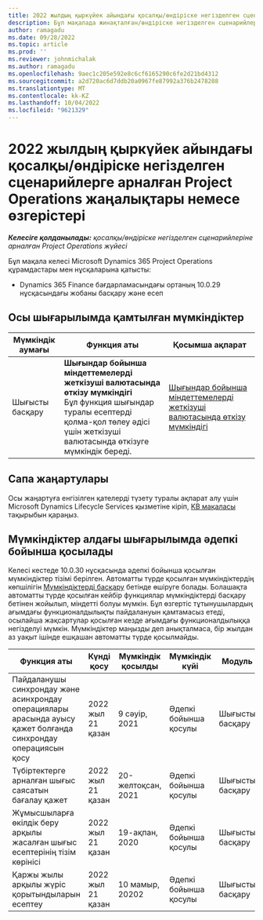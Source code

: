 ```yaml
---
title: 2022 жылдың қыркүйек айындағы қосалқы/өндіріске негізделген сценарийлерге арналған Project Operations жаңалықтары немесе өзгерістері
description: Бұл мақалада жинақталған/өндіріске негізделген сценарийлерге арналған Microsoft Dynamics 365 Project Operations бағдарламасының 2022 жылдың қыркүйек айындағы шығарылымындағы қолжетімді сапалы жаңартулар туралы ақпарат берілген.
author: ramagadu
ms.date: 09/28/2022
ms.topic: article
ms.prod: ''
ms.reviewer: johnmichalak
ms.author: ramagadu
ms.openlocfilehash: 9aec1c205e592e8c6cf6165290c6fe2d21bd4312
ms.sourcegitcommit: a2d720ac6d7ddb20a0967fe87992a376b2478208
ms.translationtype: MT
ms.contentlocale: kk-KZ
ms.lasthandoff: 10/04/2022
ms.locfileid: "9621329"
---
```

# <a name="whats-new-or-changed-in-project-operations-september-2022-for-stockedproduction-based-scenarios"></a>2022 жылдың қыркүйек айындағы қосалқы/өндіріске негізделген сценарийлерге арналған Project Operations жаңалықтары немесе өзгерістері

_**Келесіге қолданылады:** қосалқы/өндіріске негізделген сценарийлеріне арналған Project Operations жүйесі_

Бұл мақала келесі Microsoft Dynamics 365 Project Operations құрамдастары мен нұсқаларына қатысты:

- Dynamics 365 Finance бағдарламасындағы ортаның 10.0.29 нұсқасындағы жобаны басқару және есеп

## <a name="features-included-in-this-release"></a>Осы шығарылымда қамтылған мүмкіндіктер

| Мүмкіндік аумағы | Функция аты | Қосымша ақпарат |
| --- | --- | --- |
| Шығысты басқару | **Шығындар бойынша міндеттемелерді жеткізуші валютасында өткізу мүмкіндігі**<br>Бұл функция шығындар туралы есептерді қолма-қол төлеу әдісі үшін жеткізуші валютасында өткізуге мүмкіндік береді. | [Шығындар бойынша міндеттемелерді жеткізуші валютасында өткізу мүмкіндігі](/dynamics365/project-operations/expense/posting-expense-reports#enable-the-ability-to-post-expense-liability-in-vendor-currency-for-cash-payment-method-feature) |

## <a name="quality-updates"></a>Сапа жаңартулары

Осы жаңартуға енгізілген қателерді түзету туралы ақпарат алу үшін Microsoft Dynamics Lifecycle Services қызметіне кіріп, [KB мақаласы](https://fix.lcs.dynamics.com/Issue/Details?bugId=726559) тақырыбын қараңыз.

## <a name="features-turned-on-by-default-in-upcoming-release"></a>Мүмкіндіктер алдағы шығарылымда әдепкі бойынша қосылады

Келесі кестеде 10.0.30 нұсқасында әдепкі бойынша қосылған мүмкіндіктер тізімі берілген. Автоматты түрде қосылған мүмкіндіктердің көпшілігін [Мүмкіндіктерді басқару](/dynamics365/fin-ops-core/fin-ops/get-started/feature-management/feature-management-overview) бетінде өшіруге болады. Болашақта автоматты түрде қосылған кейбір функциялар мүмкіндіктерді басқару бетінен жойылып, міндетті болуы мүмкін. Бұл өзгертіс тұтынушылардың ағымдағы функционалдылықты пайдалануын қамтамасыз етеді, осылайша жақсартулар қосылған кезде ағымдағы функционалдылыққа негізделуі мүмкін. Мүмкіндіктер маңызды деп анықталмаса, бір жылдан аз уақыт ішінде ешқашан автоматты түрде қосылмайды.

| Функция аты | Күнді қосу | Мүмкіндік қосылды | Мүмкіндік күйі | Модуль |
| --- | --- | --- |--- |--- |
| Пайдаланушы синхрондау және асинхрондау операциялары арасында ауысу қажет болғанда синхрондау операциясын қосу | 2022 жыл 21 қазан | 9 сәуір, 2021 | Әдепкі бойынша қосулы | Шығысты басқару |
| Түбіртектерге арналған шығыс саясатын бағалау қажет | 2022 жыл 21 қазан | 20-желтоқсан, 2021 | Әдепкі бойынша қосулы | Шығысты басқару |
| Жұмысшыларға өкілдік беру арқылы жасалған шығыс есептерінің тізім көрінісі | 2022 жыл 21 қазан | 19-ақпан, 2020 | Әдепкі бойынша қосулы | Шығысты басқару |
| Қаржы жылы арқылы жүріс қорытындыларын есептеу | 2022 жыл 21 қазан | 10 мамыр, 20202 | Әдепкі бойынша қосулы | Шығысты басқару |
